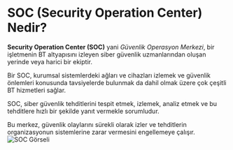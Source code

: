 # SOC (Security Operation Center) Nedir?

**Security Operation Center (SOC)** yani *Güvenlik Operasyon Merkezi*, bir işletmenin BT altyapısını izleyen siber güvenlik uzmanlarından oluşan yerinde veya harici bir ekiptir.  

Bir SOC, kurumsal sistemlerdeki ağları ve cihazları izlemek ve güvenlik önlemleri konusunda tavsiyelerde bulunmak da dahil olmak üzere çok çeşitli BT hizmetleri sağlar.  

SOC, siber güvenlik tehditlerini tespit etmek, izlemek, analiz etmek ve bu tehditlere hızlı bir şekilde yanıt vermekle sorumludur.  

Bu merkez, güvenlik olaylarını sürekli olarak izler ve tehditlerin organizasyonun sistemlerine zarar vermesini engellemeye çalışır.
![SOC Görseli](path/to/image.png)
